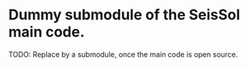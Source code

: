 Dummy submodule of the SeisSol main code.
===============

TODO: Replace by a submodule, once the main code is open source.
